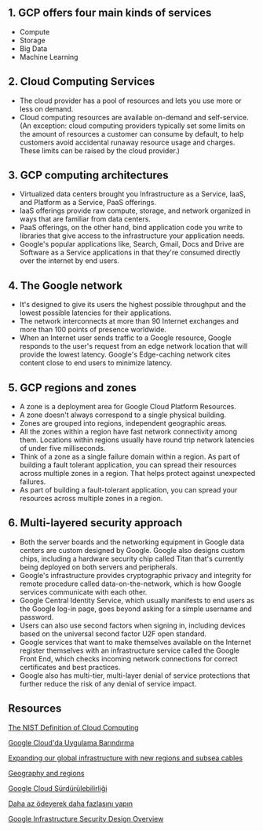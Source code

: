 ## 1. GCP offers four main kinds of services

* Compute
* Storage
* Big Data
* Machine Learning

## 2. Cloud Computing Services

* The cloud provider has a pool of resources and lets you use more or less on demand.
* Cloud computing resources are available on-demand and self-service. (An exception: cloud computing providers typically set some limits on the amount of resources a customer can consume by default, to help customers avoid accidental runaway resource usage and charges. These limits can be raised by the cloud provider.)

## 3. GCP computing architectures

* Virtualized data centers brought you Infrastructure as a Service, IaaS, and Platform as a Service, PaaS offerings. 
* IaaS offerings provide raw compute, storage, and network organized in ways that are familiar from data centers. 
* PaaS offerings, on the other hand, bind application code you write to libraries that give access to the infrastructure your application needs. 
* Google's popular applications like, Search, Gmail, Docs and Drive are Software as a Service applications in that they're consumed directly over the internet by end users.

## 4. The Google network

* It's designed to give its users the highest possible throughput and the lowest possible latencies for their applications.	
* The network interconnects at more than 90 Internet exchanges and more than 100 points of presence worldwide.
* When an Internet user sends traffic to a Google resource, Google responds to the user's request from an edge network location that will provide the lowest latency. Google's Edge-caching network cites content close to end users to minimize latency.

## 5. GCP regions and zones

* A zone is a deployment area for Google Cloud Platform Resources.
* A zone doesn't always correspond to a single physical building.
* Zones are grouped into regions, independent geographic areas.
* All the zones within a region have fast network connectivity among them. Locations within regions usually have round trip network latencies of under five milliseconds.
* Think of a zone as a single failure domain within a region. As part of building a fault tolerant application, you can spread their resources across multiple zones in a region. That helps protect against unexpected failures.
* As part of building a fault-tolerant application, you can spread your resources across multiple zones in a region.

## 6. Multi-layered security approach

* Both the server boards and the networking equipment in Google data centers are custom designed by Google. Google also designs custom chips, including a hardware security chip called Titan that's currently being deployed on both servers and peripherals.
* Google's infrastructure provides cryptographic privacy and integrity for remote procedure called data-on-the-network, which is how Google services communicate with each other.
* Google Central Identity Service, which usually manifests to end users as the Google log-in page, goes beyond asking for a simple username and password.
* Users can also use second factors when signing in, including devices based on the universal second factor U2F open standard.
* Google services that want to make themselves available on the Internet register themselves with an infrastructure service called the Google Front End, which checks incoming network connections for correct certificates and best practices. 
* Google also has multi-tier, multi-layer denial of service protections that further reduce the risk of any denial of service impact. 

## Resources

[The NIST Definition of Cloud Computing](https://www.nist.gov/publications/nist-definition-cloud-computing)

[Google Cloud'da Uygulama Barındırma](https://cloud.google.com/hosting-options)

[Expanding our global infrastructure with new regions and subsea cables](https://blog.google/topics/google-cloud/expanding-our-global-infrastructure-new-regions-and-subsea-cables/)

[Geography and regions](https://cloud.google.com/docs/geography-and-regions)

[Google Cloud Sürdürülebilirliği](https://cloud.google.com/sustainability)

[Daha az ödeyerek daha fazlasını yapın](https://cloud.google.com/pricing)

[Google Infrastructure Security Design Overview](https://cloud.google.com/security/infrastructure/design/)